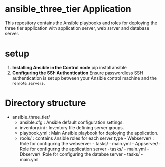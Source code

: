 # ansible_three_tier Application
This repository contains the Ansible playbooks and roles for deploying the three tier application with application server, web server and database server.
# setup
1. **Installing Ansible in the Control node**
      pip install ansible
2. **Configuring the SSH Authentication**
       Ensure passwordless SSH authentication is set up between your Ansible control machine and the remote servers.
# Directory structure
- ansible_three_tier/
    - ansible.cfg : Ansible default configuration settings.
    - inventory.ini : Inventory file defining server groups.
    - playbook.yml : Main Ansible playbook for deploying the application.
    - rools/ : contains Ansible roles for each server type
           - Webserver/ : Role for configuring the webserver
                - tasks/
                     - main.yml
           - Appserver/ : Role for configuring the application server
                - tasks/
                      - main.yml
           - Dbserver/ :Role for configuring the databse server
                 - tasks/
                      - main.yml
